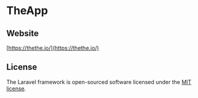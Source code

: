 # TheApp

## Website

[https://thethe.io/](https://thethe.io/)

## License

The Laravel framework is open-sourced software licensed under the [MIT license](https://opensource.org/licenses/MIT).
